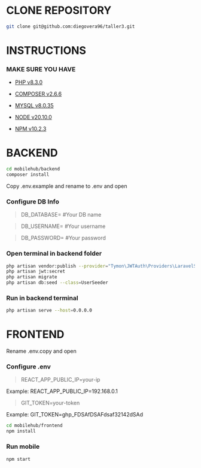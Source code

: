 # CLONE REPOSITORY
```bash
git clone git@github.com:diegovera96/taller3.git
```
# INSTRUCTIONS
### MAKE SURE YOU HAVE
- [PHP v8.3.0](https://windows.php.net/download#php-8.3)

- [COMPOSER v2.6.6](https://getcomposer.org/download/)

- [MYSQL v8.0.35 ](https://dev.mysql.com/doc/relnotes/mysql/8.0/en/news-8-0-35.html)

- [NODE v20.10.0](https://nodejs.org/dist/v20.10.0/)

- [NPM v10.2.3](https://www.npmjs.com/package/npm/v/10.2.3)

# BACKEND 
```bash
cd mobilehub/backend
composer install
```
Copy .env.example and rename to .env and open
### Configure DB Info

>DB_DATABASE= #Your DB name

>DB_USERNAME= #Your username

>DB_PASSWORD= #Your password

### Open terminal in backend folder
```bash
php artisan vendor:publish --provider="Tymon\JWTAuth\Providers\LaravelServiceProvider"
php artisan jwt:secret
php artisan migrate
php artisan db:seed --class=UserSeeder
```

### Run in backend terminal
```bash
php artisan serve --host=0.0.0.0
```

# FRONTEND

Rename .env.copy and open

### Configure .env

> REACT_APP_PUBLIC_IP=your-ip

Example: REACT_APP_PUBLIC_IP=192.168.0.1

> GIT_TOKEN=your-token

Example: GIT_TOKEN=ghp_FDSAfDSAFdsaf32142dSAd
```bash
cd mobilehub/frontend
npm install
```

### Run mobile
```bash
npm start
```
